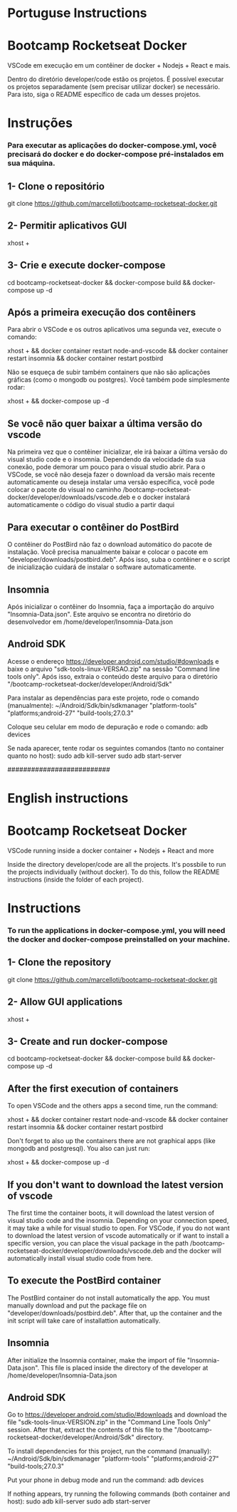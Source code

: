 # Portuguse Instructions

# Bootcamp Rocketseat Docker
VSCode em execução em um contêiner de docker + Nodejs + React e mais.

Dentro do diretório developer/code estão os projetos. É possível executar os projetos
separadamente (sem precisar utilizar docker) se necessário. Para isto, siga o README específico
de cada um desses projetos.

# Instruções
### Para executar as aplicações do docker-compose.yml, você precisará do docker e do docker-compose pré-instalados em sua máquina.


## 1- Clone o repositório
git clone https://github.com/marcelloti/bootcamp-rocketseat-docker.git

## 2- Permitir aplicativos GUI
xhost +

## 3- Crie e execute docker-compose
cd bootcamp-rocketseat-docker && docker-compose build && docker-compose up -d

## Após a primeira execução dos contêiners
Para abrir o VSCode e os outros aplicativos uma segunda vez, execute o comando:

xhost + && docker container restart node-and-vscode && docker container restart insomnia && docker container restart postbird

Não se esqueça de subir também containers que não são aplicações gráficas (como o mongodb ou postgres). Você também pode simplesmente rodar:

xhost + && docker-compose up -d

## Se você não quer baixar a última versão do vscode
Na primeira vez que o contêiner inicializar, ele irá baixar a última versão do visual studio code e o insomnia. Dependendo da velocidade da sua conexão, pode demorar um pouco para o visual studio abrir. 
Para o VSCode, se você não deseja fazer o download da versão mais recente automaticamente ou deseja instalar uma versão específica, você pode colocar o pacote do visual no caminho /bootcamp-rocketseat-docker/developer/downloads/vscode.deb e o docker instalará automaticamente o código do visual studio a partir daqui

## Para executar o contêiner do PostBird
O contêiner do PostBird não faz o download automático do pacote de instalação. Você precisa manualmente baixar e colocar o pacote em "developer/downloads/postbird.deb". Após isso, suba o contêiner e
o script de inicialização cuidará de instalar o software automaticamente.

## Insomnia
Após inicializar o contêiner do Insomnia, faça a importação do arquivo "Insomnia-Data.json". Este arquivo se encontra no diretório do desenvolvedor em /home/developer/Insomnia-Data.json

## Android SDK
Acesse o endereço https://developer.android.com/studio/#downloads e baixe o arquivo "sdk-tools-linux-VERSAO.zip" na sessão "Command line tools only". Após isso, extraia o conteúdo deste arquivo para o diretório "/bootcamp-rocketseat-docker/developer/Android/Sdk"

Para instalar as dependências para este projeto, rode o comando (manualmente):
~/Android/Sdk/bin/sdkmanager "platform-tools" "platforms;android-27" "build-tools;27.0.3"

Coloque seu celular em modo de depuração e rode o comando:
adb devices

Se nada aparecer, tente rodar os seguintes comandos (tanto no container quanto no host):
sudo adb kill-server
sudo adb start-server

##########################
# English instructions

# Bootcamp Rocketseat Docker
VSCode running inside a docker container + Nodejs + React and more

Inside the directory developer/code are all the projects. It's possbile to run the projects
individually (without docker). To do this, follow the README instructions (inside the folder of each project).

# Instructions
### To run the applications in docker-compose.yml, you will need the docker and docker-compose preinstalled on your machine.


## 1- Clone the repository
git clone https://github.com/marcelloti/bootcamp-rocketseat-docker.git

## 2- Allow GUI applications
xhost +

## 3- Create and run docker-compose
cd bootcamp-rocketseat-docker && docker-compose build && docker-compose up -d

## After the first execution of containers
To open VSCode and the others apps a second time, run the command:

xhost + && docker container restart node-and-vscode && docker container restart insomnia && docker container restart postbird

Don't forget to also up the containers there are not graphical apps (like mongodb and postgresql). You also can just run:

xhost + && docker-compose up -d

## If you don't want to download the latest version of vscode
The first time the container boots, it will download the latest version of visual studio code and the insomnia. Depending on your connection speed, it may take a while for visual studio to open. 
For VSCode, if you do not want to download the latest version of vscode automatically or if want to install a specific version, you can place the visual package in the path /bootcamp-rocketseat-docker/developer/downloads/vscode.deb and the docker will automatically install visual studio code from here.

## To execute the PostBird container
The PostBird container do not install automatically the app. You must manually download and put the package file on "developer/downloads/postbird.deb". After that, up the container and the init script will 
take care of installattion automatically.

## Insomnia
After initialize the Insomnia container, make the import of file "Insomnia-Data.json". This file is placed inside the directory of the developer at /home/developer/Insomnia-Data.json

## Android SDK
Go to https://developer.android.com/studio/#downloads and download the file "sdk-tools-linux-VERSION.zip" in the "Command Line Tools Only" session. After that, extract the contents of this file to the "/bootcamp-rocketseat-docker/developer/Android/Sdk" directory.

To install dependencies for this project, run the command (manually):
~/Android/Sdk/bin/sdkmanager "platform-tools" "platforms;android-27" "build-tools;27.0.3"

Put your phone in debug mode and run the command:
adb devices

If nothing appears, try running the following commands (both container and host):
sudo adb kill-server
sudo adb start-server
